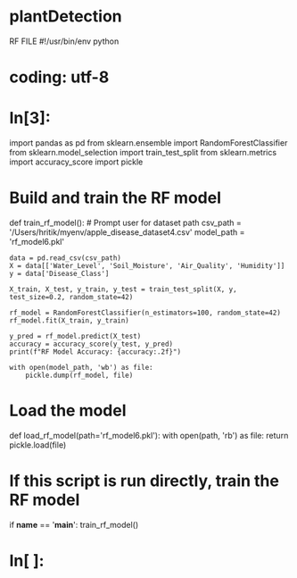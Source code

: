 # plantDetection

RF FILE
#!/usr/bin/env python
# coding: utf-8

# In[3]:


import pandas as pd
from sklearn.ensemble import RandomForestClassifier
from sklearn.model_selection import train_test_split
from sklearn.metrics import accuracy_score
import pickle

# Build and train the RF model
def train_rf_model():
    # Prompt user for dataset path
    csv_path = '/Users/hritik/myenv/apple_disease_dataset4.csv'
    model_path = 'rf_model6.pkl'

    data = pd.read_csv(csv_path)
    X = data[['Water_Level', 'Soil_Moisture', 'Air_Quality', 'Humidity']]
    y = data['Disease_Class']
    
    X_train, X_test, y_train, y_test = train_test_split(X, y, test_size=0.2, random_state=42)
    
    rf_model = RandomForestClassifier(n_estimators=100, random_state=42)
    rf_model.fit(X_train, y_train)
    
    y_pred = rf_model.predict(X_test)
    accuracy = accuracy_score(y_test, y_pred)
    print(f"RF Model Accuracy: {accuracy:.2f}")
    
    with open(model_path, 'wb') as file:
        pickle.dump(rf_model, file)

# Load the model
def load_rf_model(path='rf_model6.pkl'):
    with open(path, 'rb') as file:
        return pickle.load(file)

# If this script is run directly, train the RF model
if __name__ == '__main__':
    train_rf_model()


# In[ ]:




